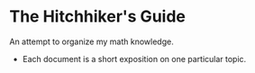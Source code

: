 # The Hitchhiker's Guide
 
An attempt to organize my math knowledge.

- Each document is a short exposition on one particular topic. 
